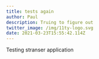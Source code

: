 ```yaml
---
title: tests again
author: Paul
description: Truing to figure out
twitter_image: /img/11ty-logo.svg
date: 2021-03-23T15:55:42.114Z
---
```

Testing stranser application